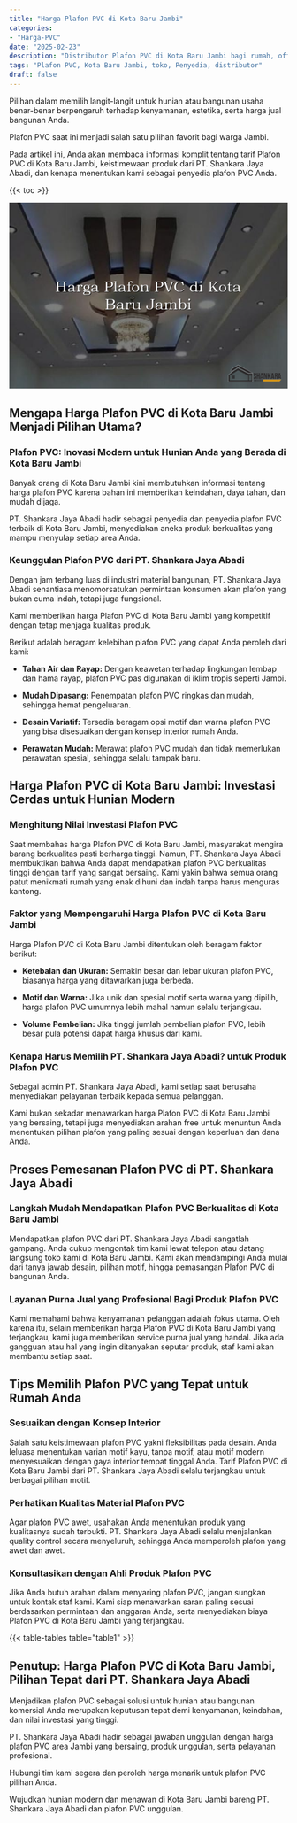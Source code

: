 ```yaml
---
title: "Harga Plafon PVC di Kota Baru Jambi"
categories: 
- "Harga-PVC"
date: "2025-02-23"
description: "Distributor Plafon PVC di Kota Baru Jambi bagi rumah, office, serta ritel. Produk unggulan, beragam motif, warna modern, beserta layanan instalasi ditangani oleh tim profesional serta jaminan resmi!|Layanan penyediaan Plafon PVC di Kota Baru Jambi untuk kebutuhan rumah, kantor, atau ritel, beserta material terbaik dan instalasi oleh tenaga ahli berpengalaman serta kepastian resmi.|Alternatif Plafon PVC di Kota Baru Jambi yang andal bagi hunian, office, dan ritel, dengan produk terbaik dan penempatan oleh tim ahli serta garansi resmi.|Distribusi Plafon PVC di Kota Baru Jambi untuk rumah, perkantoran, dan gerai, beserta material berkualitas dan penempatan oleh tim profesional, dilengkapi dengan jaminan resmi.}"
tags: "Plafon PVC, Kota Baru Jambi, toko, Penyedia, distributor"
draft: false
---
```


Pilihan dalam memilih langit-langit untuk hunian atau bangunan usaha benar-benar berpengaruh terhadap kenyamanan, estetika, serta harga jual bangunan Anda.

Plafon PVC saat ini menjadi salah satu pilihan favorit bagi warga Jambi.

Pada artikel ini, Anda akan membaca informasi komplit tentang tarif Plafon PVC di Kota Baru Jambi, keistimewaan produk dari PT. Shankara Jaya Abadi, dan kenapa menentukan kami sebagai penyedia plafon PVC Anda.

{{< toc >}}

![Harga Plafon PVC di Kota Baru Jambi](/images/Harga-PVC/Harga-Plafon-PVC-di-Kota-Baru-Jambi.png)


## Mengapa Harga Plafon PVC di Kota Baru Jambi Menjadi Pilihan Utama?

### Plafon PVC: Inovasi Modern untuk Hunian Anda yang Berada di Kota Baru Jambi

Banyak orang di Kota Baru Jambi kini membutuhkan informasi tentang harga plafon PVC karena bahan ini memberikan keindahan, daya tahan, dan mudah dijaga.

PT. Shankara Jaya Abadi hadir sebagai penyedia dan penyedia plafon PVC terbaik di Kota Baru Jambi, menyediakan aneka produk berkualitas yang mampu menyulap setiap area Anda.

### Keunggulan Plafon PVC dari PT. Shankara Jaya Abadi

Dengan jam terbang luas di industri material bangunan, PT. Shankara Jaya Abadi senantiasa menomorsatukan permintaan konsumen akan plafon yang bukan cuma indah, tetapi juga fungsional.

Kami memberikan harga Plafon PVC di Kota Baru Jambi yang kompetitif dengan tetap menjaga kualitas produk.

Berikut adalah beragam kelebihan plafon PVC yang dapat Anda peroleh dari kami:

- **Tahan Air dan Rayap:** Dengan keawetan terhadap lingkungan lembap dan hama rayap, plafon PVC pas digunakan di iklim tropis seperti Jambi.

- **Mudah Dipasang:** Penempatan plafon PVC ringkas dan mudah, sehingga hemat pengeluaran.

- **Desain Variatif:** Tersedia beragam opsi motif dan warna plafon PVC yang bisa disesuaikan dengan konsep interior rumah Anda.

- **Perawatan Mudah:** Merawat plafon PVC mudah dan tidak memerlukan perawatan spesial, sehingga selalu tampak baru.

## Harga Plafon PVC di Kota Baru Jambi: Investasi Cerdas untuk Hunian Modern

### Menghitung Nilai Investasi Plafon PVC

Saat membahas harga Plafon PVC di Kota Baru Jambi, masyarakat mengira barang berkualitas pasti berharga tinggi. Namun, PT. Shankara Jaya Abadi membuktikan bahwa Anda dapat mendapatkan plafon PVC berkualitas tinggi dengan tarif yang sangat bersaing. Kami yakin bahwa semua orang patut menikmati rumah yang enak dihuni dan indah tanpa harus menguras kantong.

### Faktor yang Mempengaruhi Harga Plafon PVC di Kota Baru Jambi

Harga Plafon PVC di Kota Baru Jambi ditentukan oleh beragam faktor berikut:

- **Ketebalan dan Ukuran:** Semakin besar dan lebar ukuran plafon PVC, biasanya harga yang ditawarkan juga berbeda.

- **Motif dan Warna:** Jika unik dan spesial motif serta warna yang dipilih, harga plafon PVC umumnya lebih mahal namun selalu terjangkau.

- **Volume Pembelian:** Jika tinggi jumlah pembelian plafon PVC, lebih besar pula potensi dapat harga khusus dari kami.

### Kenapa Harus Memilih PT. Shankara Jaya Abadi? untuk Produk Plafon PVC

Sebagai admin PT. Shankara Jaya Abadi, kami setiap saat berusaha menyediakan pelayanan terbaik kepada semua pelanggan.

Kami bukan sekadar menawarkan harga Plafon PVC di Kota Baru Jambi yang bersaing, tetapi juga menyediakan arahan free untuk menuntun Anda menentukan pilihan plafon yang paling sesuai dengan keperluan dan dana Anda.

## Proses Pemesanan Plafon PVC di PT. Shankara Jaya Abadi

### Langkah Mudah Mendapatkan Plafon PVC Berkualitas di Kota Baru Jambi

Mendapatkan plafon PVC dari PT. Shankara Jaya Abadi sangatlah gampang. Anda cukup mengontak tim kami lewat telepon atau datang langsung toko kami di Kota Baru Jambi. Kami akan mendampingi Anda mulai dari tanya jawab desain, pilihan motif, hingga pemasangan Plafon PVC di bangunan Anda.

### Layanan Purna Jual yang Profesional Bagi Produk Plafon PVC

Kami memahami bahwa kenyamanan pelanggan adalah fokus utama. Oleh karena itu, selain memberikan harga Plafon PVC di Kota Baru Jambi yang terjangkau, kami juga memberikan service purna jual yang handal. Jika ada gangguan atau hal yang ingin ditanyakan seputar produk, staf kami akan membantu setiap saat.

## Tips Memilih Plafon PVC yang Tepat untuk Rumah Anda

### Sesuaikan dengan Konsep Interior

Salah satu keistimewaan plafon PVC yakni fleksibilitas pada desain. Anda leluasa menentukan varian motif kayu, tanpa motif, atau motif modern menyesuaikan dengan gaya interior tempat tinggal Anda. Tarif Plafon PVC di Kota Baru Jambi dari PT. Shankara Jaya Abadi selalu terjangkau untuk berbagai pilihan motif.

### Perhatikan Kualitas Material Plafon PVC

Agar plafon PVC awet, usahakan Anda menentukan produk yang kualitasnya sudah terbukti. PT. Shankara Jaya Abadi selalu menjalankan quality control secara menyeluruh, sehingga Anda memperoleh plafon yang awet dan awet.

### Konsultasikan dengan Ahli Produk Plafon PVC

Jika Anda butuh arahan dalam menyaring plafon PVC, jangan sungkan untuk kontak staf kami. Kami siap menawarkan saran paling sesuai berdasarkan permintaan dan anggaran Anda, serta menyediakan biaya Plafon PVC di Kota Baru Jambi yang terjangkau.

{{< table-tables table="table1" >}}

## Penutup: Harga Plafon PVC di Kota Baru Jambi, Pilihan Tepat dari PT. Shankara Jaya Abadi

Menjadikan plafon PVC sebagai solusi untuk hunian atau bangunan komersial Anda merupakan keputusan tepat demi kenyamanan, keindahan, dan nilai investasi yang tinggi.

PT. Shankara Jaya Abadi hadir sebagai jawaban unggulan dengan harga plafon PVC area Jambi yang bersaing, produk unggulan, serta pelayanan profesional.

Hubungi tim kami segera dan peroleh harga menarik untuk plafon PVC pilihan Anda.

Wujudkan hunian modern dan menawan di Kota Baru Jambi bareng PT. Shankara Jaya Abadi dan plafon PVC unggulan.